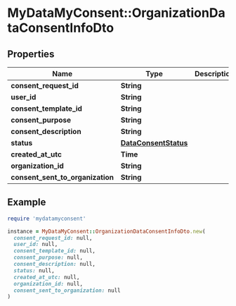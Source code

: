 # MyDataMyConsent::OrganizationDataConsentInfoDto

## Properties

| Name | Type | Description | Notes |
| ---- | ---- | ----------- | ----- |
| **consent_request_id** | **String** |  | [optional] |
| **user_id** | **String** |  | [optional] |
| **consent_template_id** | **String** |  | [optional] |
| **consent_purpose** | **String** |  | [optional] |
| **consent_description** | **String** |  | [optional] |
| **status** | [**DataConsentStatus**](DataConsentStatus.md) |  | [optional] |
| **created_at_utc** | **Time** |  | [optional] |
| **organization_id** | **String** |  | [optional] |
| **consent_sent_to_organization** | **String** |  | [optional] |

## Example

```ruby
require 'mydatamyconsent'

instance = MyDataMyConsent::OrganizationDataConsentInfoDto.new(
  consent_request_id: null,
  user_id: null,
  consent_template_id: null,
  consent_purpose: null,
  consent_description: null,
  status: null,
  created_at_utc: null,
  organization_id: null,
  consent_sent_to_organization: null
)
```

